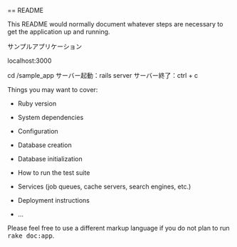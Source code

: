 == README

This README would normally document whatever steps are necessary to get the
application up and running.

サンプルアプリケーション

localhost:3000

cd /sample_app
サーバー起動：rails server
サーバー終了：ctrl + c


Things you may want to cover:

* Ruby version

* System dependencies

* Configuration

* Database creation

* Database initialization

* How to run the test suite

* Services (job queues, cache servers, search engines, etc.)

* Deployment instructions

* ...


Please feel free to use a different markup language if you do not plan to run
<tt>rake doc:app</tt>.
